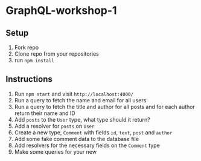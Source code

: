 # GraphQL-workshop-1

## Setup
1. Fork repo
2. Clone repo from your repositories
3. run `npm install`

## Instructions
1. Run `npm start` and visit `http://localhost:4000/`
2. Run a query to fetch the name and email for all users
3. Run a query to fetch the title and author for all posts and for each author return their name and ID
4. Add `posts` to the `User` type, what type should it return?
5. Add a resolver for `posts` on `User`
6. Create a new type, `Comment` with fields `id`, `text`, `post` and `author`
7. Add some fake comment data to the database file
8. Add resolvers for the necessary fields on the `Comment` type
9. Make some queries for your new 

